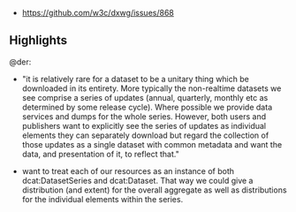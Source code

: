 
- https://github.com/w3c/dxwg/issues/868

## Highlights

@der: 

- "it is relatively rare for a dataset to be a unitary thing which be downloaded in its entirety. More typically the non-realtime datasets we see comprise a series of updates (annual, quarterly, monthly etc as determined by some release cycle). Where possible we provide data services and dumps for the whole series. However, both users and publishers want to explicitly see the series of updates as individual elements they can separately download but regard the collection of those updates as a single dataset with common metadata and want the data, and presentation of it, to reflect that."

- want to treat each of our resources as an instance of both dcat:DatasetSeries and dcat:Dataset. That way we could give a distribution (and extent) for the overall aggregate as well as distributions for the individual elements within the series. 